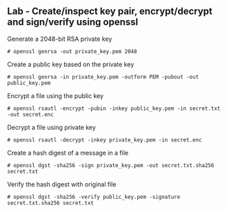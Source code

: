 ## Lab - Create/inspect key pair, encrypt/decrypt and sign/verify using openssl

Generate a 2048-bit RSA private key
```
# openssl genrsa -out private_key.pem 2048
```
Create a public key based on the private key
```
# openssl genrsa -in private_key.pem -outform PEM -pubout -out public_key.pem
```
Encrypt a file using the public key 
```
# openssl rsautl -encrypt -pubin -inkey public_key.pem -in secret.txt -out secret.enc
```
Decrypt a file using private key
```
# openssl rsautl -decrypt -inkey private_key.pem -in secret.enc
```
Create a hash digest of a message in a file
```
# openssl dgst -sha256 -sign private_key.pem -out secret.txt.sha256 secret.txt
```
Verify the hash digest with original file
```
# openssl dgst -sha256 -verify public_key.pem -signature secret.txt.sha256 secret.txt
```
